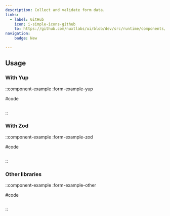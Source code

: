 ```yaml
---
description: Collect and validate form data.
links:
  - label: GitHub
    icon: i-simple-icons-github
    to: https://github.com/nuxtlabs/ui/blob/dev/src/runtime/components/forms/Form.ts
navigation:
    badge: New

---
```



## Usage

### With Yup

::component-example
:form-example-yup

#code 
```vue
```
::

### With Zod

::component-example
:form-example-zod

#code 
```vue
```
::

### Other libraries
::component-example
:form-example-other

#code 
```vue
```
::

